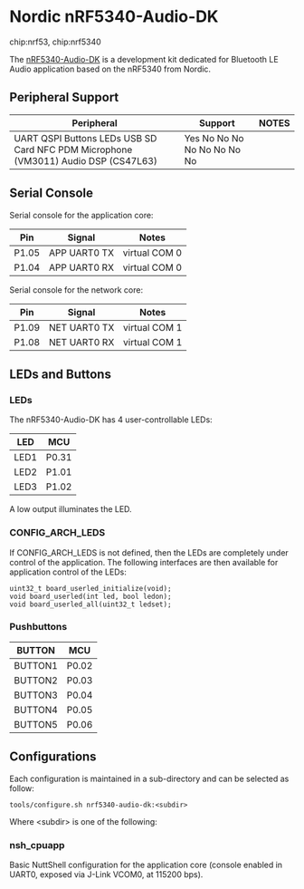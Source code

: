 # Nordic nRF5340-Audio-DK

<div class="tags">

chip:nrf53, chip:nrf5340

</div>

The
[nRF5340-Audio-DK](https://www.nordicsemi.com/Products/Development-hardware/nRF5340-Audio-DK)
is a development kit dedicated for Bluetooth LE Audio application based
on the nRF5340 from Nordic.

## Peripheral Support

| Peripheral                                                                         | Support                     | NOTES |
| ---------------------------------------------------------------------------------- | --------------------------- | ----- |
| UART QSPI Buttons LEDs USB SD Card NFC PDM Microphone (VM3011) Audio DSP (CS47L63) | Yes No No No No No No No No |       |

## Serial Console

Serial console for the application core:

| Pin   | Signal       | Notes         |
| ----- | ------------ | ------------- |
| P1.05 | APP UART0 TX | virtual COM 0 |
| P1.04 | APP UART0 RX | virtual COM 0 |

Serial console for the network core:

| Pin   | Signal       | Notes         |
| ----- | ------------ | ------------- |
| P1.09 | NET UART0 TX | virtual COM 1 |
| P1.08 | NET UART0 RX | virtual COM 1 |

## LEDs and Buttons

### LEDs

The nRF5340-Audio-DK has 4 user-controllable LEDs:

| LED  | MCU   |
| ---- | ----- |
| LED1 | P0.31 |
| LED2 | P1.01 |
| LED3 | P1.02 |

A low output illuminates the LED.

### CONFIG\_ARCH\_LEDS

If CONFIG\_ARCH\_LEDS is not defined, then the LEDs are completely under
control of the application. The following interfaces are then available
for application control of the LEDs:

    uint32_t board_userled_initialize(void);
    void board_userled(int led, bool ledon);
    void board_userled_all(uint32_t ledset);

### Pushbuttons

| BUTTON  | MCU   |
| ------- | ----- |
| BUTTON1 | P0.02 |
| BUTTON2 | P0.03 |
| BUTTON3 | P0.04 |
| BUTTON4 | P0.05 |
| BUTTON5 | P0.06 |

## Configurations

Each configuration is maintained in a sub-directory and can be selected
as follow:

    tools/configure.sh nrf5340-audio-dk:<subdir>

Where \<subdir\> is one of the following:

### nsh\_cpuapp

Basic NuttShell configuration for the application core (console enabled
in UART0, exposed via J-Link VCOM0, at 115200 bps).
